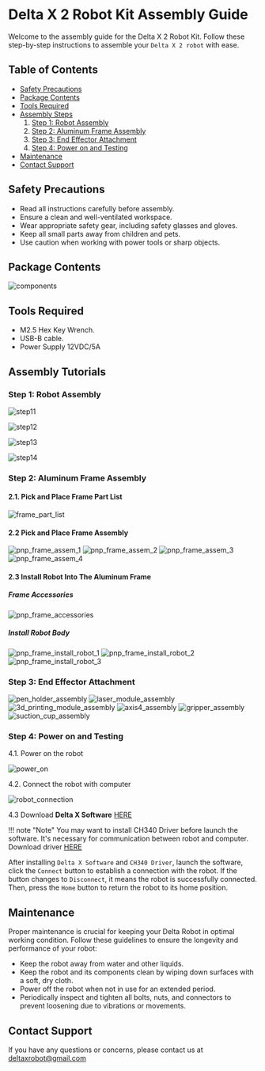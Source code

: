# Delta X 2 Robot Kit Assembly Guide

Welcome to the assembly guide for the Delta X 2 Robot Kit. Follow these step-by-step instructions to assemble your `Delta X 2 robot` with ease.

## Table of Contents

- [Safety Precautions](#safety-precautions)
- [Package Contents](#package-contents)
- [Tools Required](#tools-required)
- [Assembly Steps](#assembly-steps)
    1. [Step 1: Robot Assembly](#step-1-robot-assembly)
    2. [Step 2: Aluminum Frame Assembly](#step-2-aluminum-frame-assembly)
    3. [Step 3: End Effector Attachment](#step-3-end-effector-attachment)
    4. [Step 4: Power on and Testing](#step-4-power-on-testing)
- [Maintenance](#maintenance)
- [Contact Support](#contact-support)

## Safety Precautions <a name="safety-precautions"></a>

- Read all instructions carefully before assembly.
- Ensure a clean and well-ventilated workspace.
- Wear appropriate safety gear, including safety glasses and gloves.
- Keep all small parts away from children and pets.
- Use caution when working with power tools or sharp objects.

## Package Contents <a name="package-contents"></a>

![components](https://1.bp.blogspot.com/-MgzXqkMBONI/YOEu70skY9I/AAAAAAAADTI/A-6DcRk2bF8InU6wkTRUxWP41UHCLf9ZwCNcBGAsYHQ/s16000/partlist_x2asmbly.png)

## Tools Required <a name="tools-required"></a>

- M2.5 Hex Key Wrench.
- USB-B cable.
- Power Supply 12VDC/5A

## Assembly Tutorials <a name="assembly-steps"></a>

### Step 1: Robot Assembly <a name="step-1-robot-assembly"></a>

![step11](https://lh3.googleusercontent.com/-kKhVyfOHh9o/YNqRQHYlf4I/AAAAAAAADCM/MJW-9KUTGBciPOFK3YrLIwuBnQTC_AJtQCNcBGAsYHQ/s16000/Page3.png)

![step12](https://lh3.googleusercontent.com/-IH_-3fRLAt0/YNqRaRPLwNI/AAAAAAAADCQ/HgZCy3SOj9UlcQmfyO9j8I5i_3RvhY5cgCNcBGAsYHQ/s16000/page4.png)

![step13](https://lh3.googleusercontent.com/--FZ4_8Kf1uQ/YNqRiRXNiYI/AAAAAAAADCY/5ep5Cexy998oKiu6pYDwInxOE1SwrP7qQCNcBGAsYHQ/s16000/page5.png)

![step14](https://lh3.googleusercontent.com/-C7DMIcfqgBg/YNqRwESfV4I/AAAAAAAADCg/dsNyC3TFhDUoFtnnM7WRrTZaNCI5JKFOQCNcBGAsYHQ/s16000/page6.png)

### Step 2: Aluminum Frame Assembly <a name="step-2-aluminum-frame-assembly"></a>

#### 2.1. Pick and Place Frame Part List

![frame_part_list](https://1.bp.blogspot.com/-6Hb1u8tG2Nw/YNqgOXQXiTI/AAAAAAAADCs/xzd_EQVeNd0JuJRWPGkl9mPAfsbshSR9gCNcBGAsYHQ/s16000/partlist_frmasmbly.png)

#### 2.2 Pick and Place Frame Assembly

![pnp_frame_assem_1](https://1.bp.blogspot.com/-oglndaDzvU0/YNrQTWmETtI/AAAAAAAADC4/FnxGylaw8Hs4vl_jxRUbGHVbyejHXsp0wCNcBGAsYHQ/s16000/page7.png)
![pnp_frame_assem_2](https://1.bp.blogspot.com/--tKzwPW-N_M/YNrQTfg21ZI/AAAAAAAADC8/n3HY2eq2mnAovb5zNvlKNtTX8luKcyvPQCNcBGAsYHQ/s16000/page8.png)
![pnp_frame_assem_3](https://1.bp.blogspot.com/-xXs0sU4k2RU/YNrQT05kxNI/AAAAAAAADDA/U5RpgdrSeUwVcRpqBbnVeBp-b6YUs4X4QCNcBGAsYHQ/s16000/page9.png)
![pnp_frame_assem_4](https://1.bp.blogspot.com/-6JY9h7uMhCo/YNrTbtg0QxI/AAAAAAAADDQ/oAeIClBauFQ2N7geyzPDAm-sYWj2keUTgCNcBGAsYHQ/s16000/page10_2.png)

#### 2.3 Install Robot Into The Aluminum Frame

##### Frame Accessories

![pnp_frame_accessories](https://1.bp.blogspot.com/-F9CwF7Ui-Hk/YNrfZt5foSI/AAAAAAAADD4/aJVd9KzX5ocyP-vYmuOuq2-ThrFGtJLPwCNcBGAsYHQ/s16000/partlist_hangrobot.png)

##### Install Robot Body

![pnp_frame_install_robot_1](https://1.bp.blogspot.com/-2lnMSs0zYdI/YNrXDLK-syI/AAAAAAAADDg/m1XVm82o18YnGclB3ALt-hBn9Vdip3mAwCNcBGAsYHQ/s16000/page11.png)
![pnp_frame_install_robot_2](https://1.bp.blogspot.com/-zYXwIfrWuF8/YNrXC-UzxLI/AAAAAAAADDY/gp2fn6BZVykYA8zdfpQcJ68TWd-5Co3SQCNcBGAsYHQ/s16000/page12.png)
![pnp_frame_install_robot_3](https://1.bp.blogspot.com/-RMweYY9WfH8/YNrX2Amp1QI/AAAAAAAADDw/z1WGcykLJNwxl4pkb2ot5QZwAGe-q5NDgCNcBGAsYHQ/s16000/page13_2.png)

### Step 3: End Effector Attachment <a name="step-3-end-effector-attachment"></a>

![pen_holder_assembly](https://1.bp.blogspot.com/-yfpQwHxXLaw/YNwgqevztUI/AAAAAAAADGc/Acp3F7sFVvoihJPQ4ClKA1yZ3-_K8Xk8QCNcBGAsYHQ/s16000/page1.png)
![laser_module_assembly](https://1.bp.blogspot.com/-5sgdaW28nzQ/YNwjvnLylqI/AAAAAAAADGo/HRLVWharQpw1E2sDRSbN6wUQx4NCgZkYwCNcBGAsYHQ/s16000/page2.png)
![3d_printing_module_assembly](https://1.bp.blogspot.com/-vQD9g0ZZ5HQ/YNwrJTe3-hI/AAAAAAAADHA/liycG-jFBxUEzj1hALHydlMlbpqPMtBFgCNcBGAsYHQ/s16000/page3%252B4.png)
![axis4_assembly](https://1.bp.blogspot.com/-4LA8seJpC4s/YNwtItfX-mI/AAAAAAAADHI/Mu9zLuxnCPIjH6ll5040PrGM2-Omn4fFwCNcBGAsYHQ/s16000/page4_2.png)
![gripper_assembly](https://1.bp.blogspot.com/-4H4ir9kfXUE/YNwupRbGIDI/AAAAAAAADHU/EcTu-D_u6cYxEkOh9Wzc0INXyYNgoWk5QCNcBGAsYHQ/s16000/page6_2.png)
![suction_cup_assembly](https://1.bp.blogspot.com/-2omV2gUfki0/YNwxfiJZvqI/AAAAAAAADHk/HcYTe22RkQMRP4naZZKMBIMJ-EIvPG6yQCNcBGAsYHQ/s16000/page7%252B8.png)

### Step 4: Power on and Testing <a name="step-4-power-on-testing"></a>

4.1. Power on the robot

![power_on](https://1.bp.blogspot.com/-woOhJ3pZVXI/YN6NlezHJYI/AAAAAAAADMY/xgfLuCImzogtlHUwziXiwbNX_725Nif-wCNcBGAsYHQ/s16000/Setup1.png)

4.2. Connect the robot with computer

![robot_connection](https://1.bp.blogspot.com/-cSQTnWGl3TE/YN6OrOCMnWI/AAAAAAAADMg/_xSLxY0dzZAB2o8FEsut11HI-9Z3oUMYwCNcBGAsYHQ/s16000/Setup2.png)

4.3 Download **Delta X Software** [HERE](https://www.deltaxrobot.com/p/download.html)

!!! note "Note"
    You may want to install CH340 Driver before launch the software. It's necessary for communication between robot and computer. Download driver [HERE](https://sparks.gogo.co.nz/ch340.html)

After installing `Delta X Software` and `CH340 Driver`, launch the software, click the `Connect` button to establish a connection with the robot. If the button changes to `Disconnect`, it means the robot is successfully connected. Then, press the `Home` button to return the robot to its home position.

## Maintenance <a name="maintenance"></a>

Proper maintenance is crucial for keeping your Delta Robot in optimal working condition. Follow these guidelines to ensure the longevity and performance of your robot:

- Keep the robot away from water and other liquids.
- Keep the robot and its components clean by wiping down surfaces with a soft, dry cloth.
- Power off the robot when not in use for an extended period.
- Periodically inspect and tighten all bolts, nuts, and connectors to prevent loosening due to vibrations or movements.

## Contact Support <a name="contact-support"></a>

If you have any questions or concerns, please contact us at [deltaxrobot@gmail.com](mailto:deltaxrobot@gmail.com)
